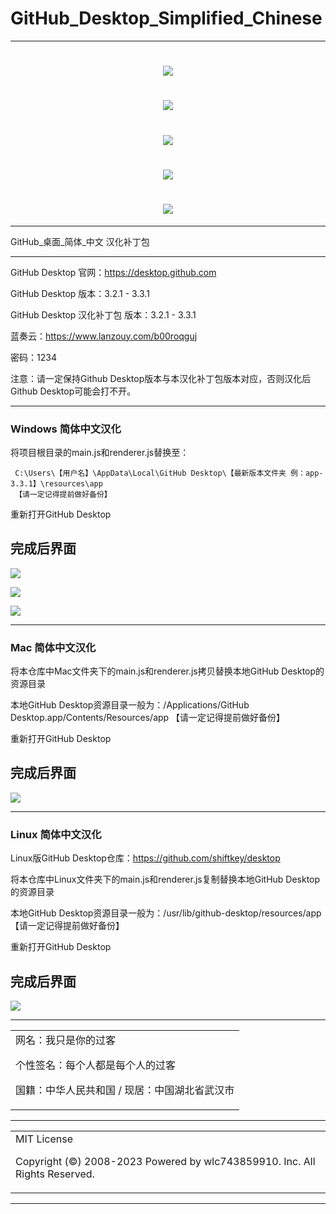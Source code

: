 # GitHub_Desktop_Simplified_Chinese

---

<h1 align="center">
  <img src="https://cdn.jsdelivr.net/gh/wlc743859910/PicGoGitHubimg/img/gh-readme-header.webp">
</h1>

<h1 align="center">
  <img src="https://cdn.jsdelivr.net/gh/wlc743859910/PicGoGitHubimg/img/template.webp">
</h1>

<h1 align="center">
  <img src="https://cdn.jsdelivr.net/gh/wlc743859910/PicGoGitHubimg/img/1424469275.webp">
</h1>

<h1 align="center">
  <img src="https://cdn.jsdelivr.net/gh/wlc743859910/PicGoGitHubimg/img/fbCScVCQ.webp">
</h1>

<h1 align="center">
  <img src="https://cdn.jsdelivr.net/gh/wlc743859910/PicGoGitHubimg/img/programmer.webp">
</h1>

---

GitHub_桌面_简体_中文 汉化补丁包

---

GitHub Desktop 官网：https://desktop.github.com

GitHub Desktop 版本：3.2.1 - 3.3.1

GitHub Desktop 汉化补丁包 版本：3.2.1 - 3.3.1

蓝奏云：https://www.lanzouy.com/b00roqguj

密码：1234

注意：请一定保持Github Desktop版本与本汉化补丁包版本对应，否则汉化后Github Desktop可能会打不开。

---
### Windows 简体中文汉化
将项目根目录的main.js和renderer.js替换至：

     C:\Users\【用户名】\AppData\Local\GitHub Desktop\【最新版本文件夹 例：app-3.3.1】\resources\app
     【请一定记得提前做好备份】
     
重新打开GitHub Desktop

完成后界面
---
![](https://cdn.jsdelivr.net/gh/wlc743859910/PicGoGitHubimg/img/1.webp)

![](https://cdn.jsdelivr.net/gh/wlc743859910/PicGoGitHubimg/img/2.webp)

![](https://cdn.jsdelivr.net/gh/wlc743859910/PicGoGitHubimg/img/3.webp)

---
### Mac 简体中文汉化
将本仓库中Mac文件夹下的main.js和renderer.js拷贝替换本地GitHub Desktop的资源目录

本地GitHub Desktop资源目录一般为：/Applications/GitHub Desktop.app/Contents/Resources/app
     【请一定记得提前做好备份】
     
重新打开GitHub Desktop

完成后界面
---
![](https://cdn.jsdelivr.net/gh/wlc743859910/PicGoGitHubimg/img/8833471-059ebc4cecfa31c6.webp)

---
### Linux 简体中文汉化
Linux版GitHub Desktop仓库：https://github.com/shiftkey/desktop

将本仓库中Linux文件夹下的main.js和renderer.js复制替换本地GitHub Desktop的资源目录

本地GitHub Desktop资源目录一般为：/usr/lib/github-desktop/resources/app
     【请一定记得提前做好备份】
     
重新打开GitHub Desktop

完成后界面
---
![](https://cdn.jsdelivr.net/gh/wlc743859910/PicGoGitHubimg/img/8833471-e1e555687f41789f.webp)

---

<table>
    <tr>
        <td >
网名：我只是你的过客

个性签名：每个人都是每个人的过客

国籍：中华人民共和国 / 现居：中国湖北省武汉市
        </center>
        </td>
    </tr>
</table>

---

<table>
    <tr>
        <td >
MIT License

Copyright (©) 2008-2023 Powered by wlc743859910. Inc. All Rights Reserved.
        </center>
        </td>
    </tr>
</table>

---

